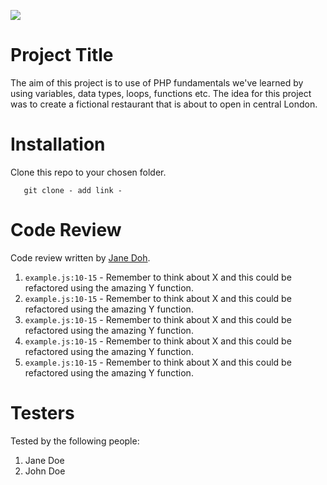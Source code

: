 <c> <img src="https://media.giphy.com/media/3og0IxeB7Hx7JBnhmM/giphy.gif"></c>

# Project Title

The aim of this project is to use of PHP fundamentals we've learned by using variables, data types, loops, functions etc. The idea for this project was to create a fictional restaurant that is about to open in central London.

# Installation

Clone this repo to your chosen folder.

```
   git clone - add link -

```

# Code Review

Code review written by [Jane Doh](https://github.com/username).

1. `example.js:10-15` - Remember to think about X and this could be refactored using the amazing Y function.
2. `example.js:10-15` - Remember to think about X and this could be refactored using the amazing Y function.
3. `example.js:10-15` - Remember to think about X and this could be refactored using the amazing Y function.
4. `example.js:10-15` - Remember to think about X and this could be refactored using the amazing Y function.
5. `example.js:10-15` - Remember to think about X and this could be refactored using the amazing Y function.

# Testers

Tested by the following people:

1. Jane Doe
2. John Doe
